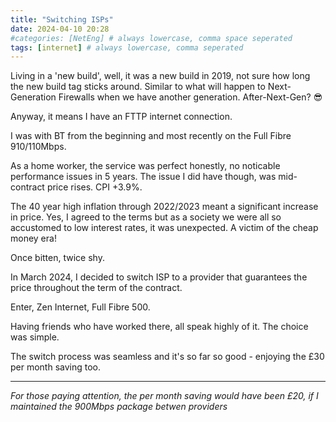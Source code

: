 ```yaml
---
title: "Switching ISPs"
date: 2024-04-10 20:28
#categories: [NetEng] # always lowercase, comma space seperated
tags: [internet] # always lowercase, comma seperated
---
```


Living in a 'new build', well, it was a new build in 2019, not sure how long the new build tag sticks around. Similar to what will happen to Next-Generation Firewalls when we have another generation. After-Next-Gen? :sunglasses:

Anyway, it means I have an FTTP internet connection.

I was with BT from the beginning and most recently on the Full Fibre 910/110Mbps.

As a home worker, the service was perfect honestly, no noticable performance issues in 5 years. The issue I did have though, was mid-contract price rises. CPI +3.9%.

The 40 year high inflation through 2022/2023 meant a significant increase in price. Yes, I agreed to the terms but as a society we were all so accustomed to low interest rates, it was unexpected. A victim of the cheap money era!

Once bitten, twice shy.

In March 2024, I decided to switch ISP to a provider that guarantees the price throughout the term of the contract.

Enter, Zen Internet, Full Fibre 500.

Having friends who have worked there, all speak highly of it. The choice was simple.

The switch process was seamless and it's so far so good - enjoying the £30 per month saving too.

---

*For those paying attention, the per month saving would have been £20, if I maintained the 900Mbps package betwen providers*